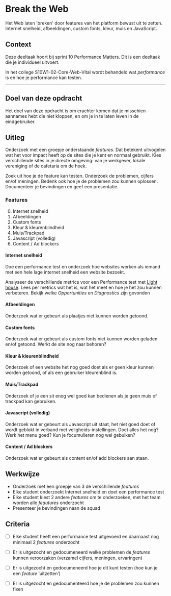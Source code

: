 
# Break the Web

Het Web laten 'breken' door features van het platform bewust uit te zetten. Internet snelheid, afbeeldingen, custom fonts, kleur, muis en JavaScript.

## Context

Deze deeltaak hoort bij sprint 10 Performance Matters. Dit is een deeltaak die je individueel uitvoert.

In het college S10W1-02-Core-Web-Vital wordt behandeld wat _performance_ is en hoe je performance kan testen.



--------



## Doel van deze opdracht

Het doel van deze opdracht is om erachter komen dat je misschien aannames hebt die niet kloppen, en om je in te laten leven in de eindgebruiker.


## Uitleg

Onderzoek met een groepje onderstaande _features_. Dat betekent uitvogelen wat het voor impact heeft op de sites die je kent en normaal gebruikt. Kies verschillende sites in je directe omgeving: van je werkgever, lokale vereniging of de cafetaria om de hoek. 

Zoek uit hoe je de feature kan testen. Onderzoek de problemen, cijfers en/of meningen. Bedenk ook hoe je de problemen zou kunnen oplossen. Documenteer je bevindingen en geef een presentatie.


### Features

0. Internet snelheid
1. Afbeeldingen
2. Custom fonts
3. Kleur & kleurenblindheid
4. Muis/Trackpad
5. Javascript (volledig)
6. Content / Ad blockers

#### Internet snelheid
Doe een performance test en onderzoek hoe websites werken als iemand met een hele lage internet snelheid een website bezoekt. 

Analyseer de verschillende metrics voor een Performance test met [Light house](https://developer.chrome.com/docs/lighthouse). Lees per metrics wat het is, wat het meet en hoe je het zou kunnen verbeteren. Bekijk welke _Opportunities_ en _Diagnostics_ zijn gevonden

#### Afbeeldingen
Onderzoek wat er gebeurt als plaatjes niet kunnen worden getoond. 

#### Custom fonts
Onderzoek wat er gebeurt als custom fonts niet kunnen worden geladen en/of getoond. Werkt de site nog naar behoren?

#### Kleur & kleurenblindheid
Onderzoek of een website het nog goed doet als er geen kleur kunnen worden getoond, of als een gebruiker kleurenblind is. 

#### Muis/Trackpad
Onderzoek of je een sit enog wel goed kan bedienen als je geen muis of trackpad kan gebruiken.

#### Javascript (volledig)
Onderzoek wat er gebeurt als Javascript uit staat, het niet goed doet of wordt geblokt in verband met veligheids-instellingen. Doet alles het nog? Werk het menu goed? Kun je focumulieren nog wel gebuiken?

#### Content / Ad blockers
Onderzoek wat er gebeurt als content en/of add blockers aan staan. 


## Werkwijze

- Onderzoek met een groepje van 3 de verschillende _features_
- Elke student onderzoekt Internet snelheid en doet een performance test
- Elke student kiest 2 andere _features_ om te onderzoeken, met het team worden alle _feautures_ onderzocht  
- Presenteer je bevindingen naan de squad


## Criteria

- [ ] Elke student heeft een performance test uitgevoerd en daarnaast nog minimaal 2 _features_ onderzocht
- [ ] Er is uitgezocht en gedocumeneerd welke problemen de _features_ kunnen veroorzaken (verzamel cijfers, meningen, ervaringen)
- [ ] Er is uitgezocht en gedocumeneerd hoe je dit kunt testen (hoe kun je een _feature_ ‘uitzetten’)
- [ ] Er is uitgezocht en gedocumenteerd hoe je de problemen zou kunnen fixen




